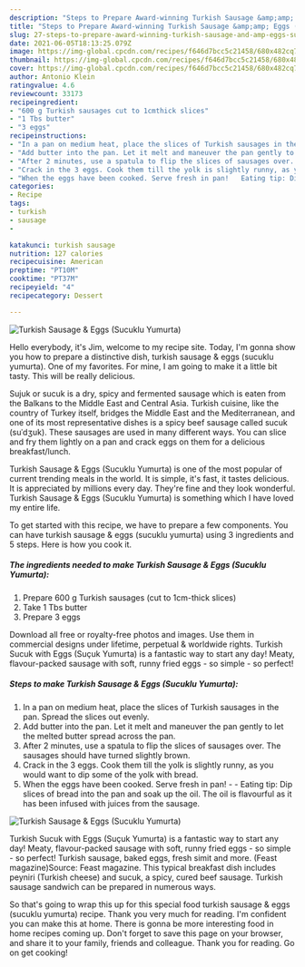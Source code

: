 ```yaml
---
description: "Steps to Prepare Award-winning Turkish Sausage &amp;amp; Eggs (Sucuklu Yumurta)"
title: "Steps to Prepare Award-winning Turkish Sausage &amp;amp; Eggs (Sucuklu Yumurta)"
slug: 27-steps-to-prepare-award-winning-turkish-sausage-and-amp-eggs-sucuklu-yumurta
date: 2021-06-05T18:13:25.079Z
image: https://img-global.cpcdn.com/recipes/f646d7bcc5c21458/680x482cq70/turkish-sausage-eggs-sucuklu-yumurta-recipe-main-photo.jpg
thumbnail: https://img-global.cpcdn.com/recipes/f646d7bcc5c21458/680x482cq70/turkish-sausage-eggs-sucuklu-yumurta-recipe-main-photo.jpg
cover: https://img-global.cpcdn.com/recipes/f646d7bcc5c21458/680x482cq70/turkish-sausage-eggs-sucuklu-yumurta-recipe-main-photo.jpg
author: Antonio Klein
ratingvalue: 4.6
reviewcount: 33173
recipeingredient:
- "600 g Turkish sausages cut to 1cmthick slices"
- "1 Tbs butter"
- "3 eggs"
recipeinstructions:
- "In a pan on medium heat, place the slices of Turkish sausages in the pan. Spread the slices out evenly."
- "Add butter into the pan. Let it melt and maneuver the pan gently to let the melted butter spread across the pan."
- "After 2 minutes, use a spatula to flip the slices of sausages over. The sausages should have turned slightly brown."
- "Crack in the 3 eggs. Cook them till the yolk is slightly runny, as you would want to dip some of the yolk with bread."
- "When the eggs have been cooked. Serve fresh in pan!   Eating tip: Dip slices of bread into the pan and soak up the oil. The oil is flavourful as it has been infused with juices from the sausage."
categories:
- Recipe
tags:
- turkish
- sausage
- 

katakunci: turkish sausage  
nutrition: 127 calories
recipecuisine: American
preptime: "PT10M"
cooktime: "PT37M"
recipeyield: "4"
recipecategory: Dessert

---
```



![Turkish Sausage &amp; Eggs (Sucuklu Yumurta)](https://img-global.cpcdn.com/recipes/f646d7bcc5c21458/680x482cq70/turkish-sausage-eggs-sucuklu-yumurta-recipe-main-photo.jpg)

Hello everybody, it's Jim, welcome to my recipe site. Today, I'm gonna show you how to prepare a distinctive dish, turkish sausage &amp; eggs (sucuklu yumurta). One of my favorites. For mine, I am going to make it a little bit tasty. This will be really delicious.

Sujuk or sucuk is a dry, spicy and fermented sausage which is eaten from the Balkans to the Middle East and Central Asia. Turkish cuisine, like the country of Turkey itself, bridges the Middle East and the Mediterranean, and one of its most representative dishes is a spicy beef sausage called sucuk (suˈdʒuk). These sausages are used in many different ways. You can slice and fry them lightly on a pan and crack eggs on them for a delicious breakfast/lunch.

Turkish Sausage &amp; Eggs (Sucuklu Yumurta) is one of the most popular of current trending meals in the world. It is simple, it's fast, it tastes delicious. It is appreciated by millions every day. They're fine and they look wonderful. Turkish Sausage &amp; Eggs (Sucuklu Yumurta) is something which I have loved my entire life.


To get started with this recipe, we have to prepare a few components. You can have turkish sausage &amp; eggs (sucuklu yumurta) using 3 ingredients and 5 steps. Here is how you cook it.

<!--inarticleads1-->

##### The ingredients needed to make Turkish Sausage &amp; Eggs (Sucuklu Yumurta):

1. Prepare 600 g Turkish sausages (cut to 1cm-thick slices)
1. Take 1 Tbs butter
1. Prepare 3 eggs


Download all free or royalty-free photos and images. Use them in commercial designs under lifetime, perpetual &amp; worldwide rights. Turkish Sucuk with Eggs (Suçuk Yumurta) is a fantastic way to start any day! Meaty, flavour-packed sausage with soft, runny fried eggs - so simple - so perfect! 

<!--inarticleads2-->

##### Steps to make Turkish Sausage &amp; Eggs (Sucuklu Yumurta):

1. In a pan on medium heat, place the slices of Turkish sausages in the pan. Spread the slices out evenly.
1. Add butter into the pan. Let it melt and maneuver the pan gently to let the melted butter spread across the pan.
1. After 2 minutes, use a spatula to flip the slices of sausages over. The sausages should have turned slightly brown.
1. Crack in the 3 eggs. Cook them till the yolk is slightly runny, as you would want to dip some of the yolk with bread.
1. When the eggs have been cooked. Serve fresh in pan!  -  - Eating tip: Dip slices of bread into the pan and soak up the oil. The oil is flavourful as it has been infused with juices from the sausage.
<img src="//assets-global.cpcdn.com/assets/icons/button_play-2c75c40dde080a61004c1f40b05d8f140eaff45d7e9e6481dc71c63d2e7c4909.png" alt="Turkish Sausage &amp; Eggs (Sucuklu Yumurta)">

Turkish Sucuk with Eggs (Suçuk Yumurta) is a fantastic way to start any day! Meaty, flavour-packed sausage with soft, runny fried eggs - so simple - so perfect! Turkish sausage, baked eggs, fresh simit and more. (Feast magazine)Source: Feast magazine. This typical breakfast dish includes peyniri (Turkish cheese) and sucuk, a spicy, cured beef sausage. Turkish sausage sandwich can be prepared in numerous ways. 

So that's going to wrap this up for this special food turkish sausage &amp; eggs (sucuklu yumurta) recipe. Thank you very much for reading. I'm confident you can make this at home. There is gonna be more interesting food in home recipes coming up. Don't forget to save this page on your browser, and share it to your family, friends and colleague. Thank you for reading. Go on get cooking!

